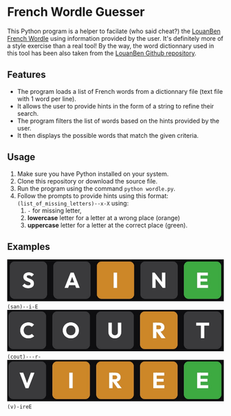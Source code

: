 # French Wordle Guesser

This Python program is a helper to facilate (who said cheat?) the [LouanBen French Wordle](https://wordle.louan.me/) using information provided by the user.
It's definitely more of a style exercise than a real tool!
By the way, the word dictionnary used in this tool has been also taken from the [LouanBen Github repository](https://github.com/LouanBen/wordle-fr).

## Features

- The program loads a list of French words from a dictionnary file (text file with 1 word per line).
- It allows the user to provide hints in the form of a string to refine their search.
- The program filters the list of words based on the hints provided by the user.
- It then displays the possible words that match the given criteria.

## Usage

1. Make sure you have Python installed on your system.
1. Clone this repository or download the source file.
1. Run the program using the command `python wordle.py`.
1. Follow the prompts to provide hints using this format: `(list_of_missing_letters)--x-X` using:
	1. `-` for missing letter,
	1. **lowercase** letter for a letter at a wrong place (orange)
	1. **uppercase** letter for a letter at the correct place (green).

## Examples

![Example 1](images/example1.jpg) `(san)--i-E`
![Example 2](images/example2.jpg) `(cout)---r-`
![Example 3](images/example3.jpg) `(v)-ireE`
